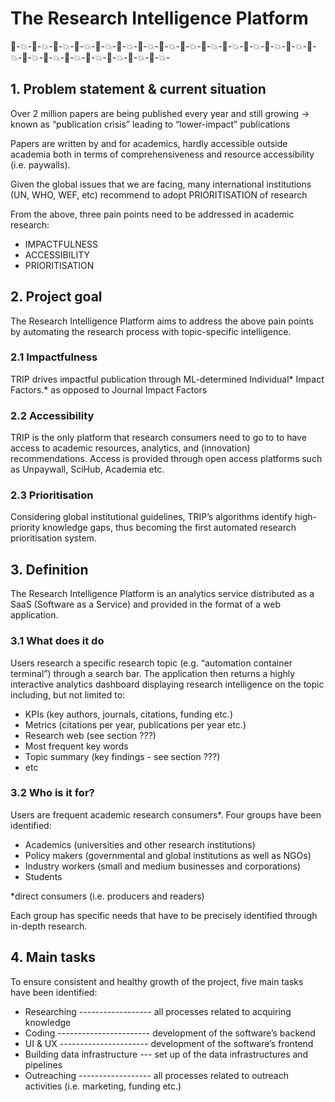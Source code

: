 # The Research Intelligence Platform

:brain:-:boom:-:brain:-:boom:-:brain:-:boom:-:brain:-:boom:-:brain:-:boom:-:brain:-:boom:-:brain:-:boom:-:brain:-:boom:-:brain:-:boom:-:brain:-:boom:-:brain:-:boom:-:brain:-:boom:-:brain:-:boom:-:brain:-:boom:-:brain:-:boom:-:brain:-:boom:-:brain:-:boom:-:brain:-:boom:-:brain:-:boom:-:brain:-:boom:-:brain:-:boom:-:brain:-:boom:-

## 1. Problem statement & current situation

Over 2 million papers are being published every year and still growing → known as “publication crisis” leading to “lower-impact” publications

Papers are written by and for academics, hardly accessible outside academia both in terms of comprehensiveness and resource accessibility (i.e. paywalls).

Given the global issues that we are facing, many international institutions (UN, WHO, WEF, etc) recommend to adopt PRIORITISATION of research

From the above, three pain points need to be addressed in academic research:

* IMPACTFULNESS
* ACCESSIBILITY
* PRIORITISATION

## 2. Project goal

The Research Intelligence Platform aims to address the above pain points by automating the research process with topic-specific intelligence. 

### 2.1 Impactfulness

TRIP drives impactful publication through ML-determined Individual* Impact Factors.* as opposed to Journal Impact Factors

### 2.2 Accessibility

TRIP is the only platform that research consumers need to go to to have access to academic resources, analytics, and (innovation) recommendations. Access is provided through open access platforms such as Unpaywall, SciHub, Academia etc.

### 2.3  Prioritisation

Considering global institutional guidelines, TRIP’s algorithms identify high-priority knowledge gaps, thus becoming the first automated research prioritisation system. 

## 3. Definition

The Research Intelligence Platform is an analytics service distributed as a SaaS (Software as a Service) and provided in the format of a web application.

### 3.1 What does it do

Users research a specific research topic (e.g. “automation container terminal”) through a search bar. The application then returns a highly interactive analytics dashboard displaying research intelligence on the topic including, but not limited to: 

* KPIs (key authors, journals, citations, funding etc.)
* Metrics (citations per year, publications per year etc.)
* Research web (see section ???)
* Most frequent key words
* Topic summary (key findings - see section ???)
* etc

### 3.2 Who is it for?

Users are frequent academic research consumers*. Four groups have been identified:

* Academics (universities and other research institutions)
* Policy makers (governmental and global institutions as well as NGOs)
* Industry workers (small and medium businesses and corporations)
* Students

*direct consumers (i.e. producers and readers)

Each group has specific needs that have to be precisely identified through in-depth research.

## 4. Main tasks

To ensure consistent and healthy growth of the project, five main tasks have been identified:

* Researching ------------------ all processes related to acquiring knowledge 
* Coding ----------------------- development of the software’s backend 
* UI & UX ---------------------- development of the software’s frontend
* Building data infrastructure --- set up of the data infrastructures and pipelines
* Outreaching ------------------ all processes related to outreach activities (i.e. marketing, funding etc.)
